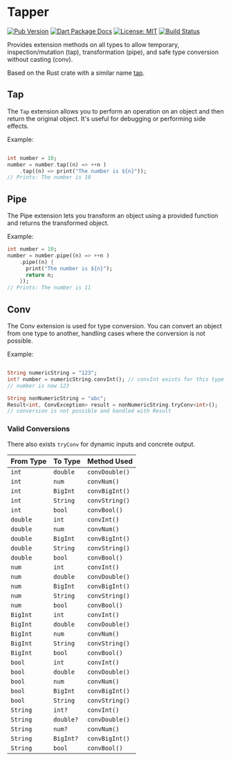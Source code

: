# Tapper

[![Pub Version](https://img.shields.io/pub/v/tapper.svg)](https://pub.dev/packages/tapper)
[![Dart Package Docs](https://img.shields.io/badge/documentation-pub.dev-blue.svg)](https://pub.dev/documentation/tapper/latest/)
[![License: MIT](https://img.shields.io/badge/license-MIT-purple.svg)](https://opensource.org/licenses/MIT)
[![Build Status](https://github.com/mcmah309/anyhow/actions/workflows/dart.yml/badge.svg)](https://github.com/mcmah309/tapper/actions)

Provides extension methods on all types to allow temporary, inspection/mutation (tap),
transformation (pipe), and safe type conversion without casting (conv).

Based on the Rust crate with a similar name [tap].

## Tap

The `Tap` extension allows you to perform an operation on an object and then return the original object. It's useful for
debugging or performing side effects.

Example:

```dart

int number = 10;
number = number.tap((n) => ++n )
    .tap((n) => print("The number is ${n}"));
// Prints: The number is 10
```

## Pipe

The Pipe extension lets you transform an object using a provided function and returns the transformed object.

Example:

```dart
int number = 10;
number = number.pipe((n) => ++n )
    .pipe((n) { 
      print("The number is ${n}"); 
      return n;
    });
// Prints: The number is 11
```

## Conv

The Conv extension is used for type conversion. You can convert an object from one type to another, handling cases where
the conversion is not possible.

Example:

```dart

String numericString = "123";
int? number = numericString.convInt(); // convInt exists for this type
// number is now 123

String nonNumericString = "abc";
Result<int, ConvException> result = nonNumericString.tryConv<int>();
// conversion is not possible and handled with Result
```

### Valid Conversions

There also exists `tryConv` for dynamic inputs and concrete output.

| From Type | To Type   | Method Used    |
|-----------|-----------|----------------|
| `int`     | `double`  | `convDouble()` |
| `int`     | `num`     | `convNum()`    |
| `int`     | `BigInt`  | `convBigInt()` |
| `int`     | `String`  | `convString()` |
| `int`     | `bool`    | `convBool()`   |
| `double`  | `int`     | `convInt()`    |
| `double`  | `num`     | `convNum()`    |
| `double`  | `BigInt`  | `convBigInt()` |
| `double`  | `String`  | `convString()` |
| `double`  | `bool`    | `convBool()`   |
| `num`     | `int`     | `convInt()`    |
| `num`     | `double`  | `convDouble()` |
| `num`     | `BigInt`  | `convBigInt()` |
| `num`     | `String`  | `convString()` |
| `num`     | `bool`    | `convBool()`   |
| `BigInt`  | `int`     | `convInt()`    |
| `BigInt`  | `double`  | `convDouble()` |
| `BigInt`  | `num`     | `convNum()`    |
| `BigInt`  | `String`  | `convString()` |
| `BigInt`  | `bool`    | `convBool()`   |
| `bool`    | `int`     | `convInt()`    |
| `bool`    | `double`  | `convDouble()` |
| `bool`    | `num`     | `convNum()`    |
| `bool`    | `BigInt`  | `convBigInt()` |
| `bool`    | `String`  | `convString()` |
| `String`  | `int?`    | `convInt()`    |
| `String`  | `double?` | `convDouble()` |
| `String`  | `num?`    | `convNum()`    |
| `String`  | `BigInt?` | `convBigInt()` |
| `String`  | `bool`    | `convBool()`   |

[tap]: https://crates.io/crates/tap